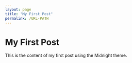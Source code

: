 ```yaml
---
layout: page
title: "My First Post"
permalink: /URL-PATH
---
```


# My First Post

This is the content of my first post using the Midnight theme.
